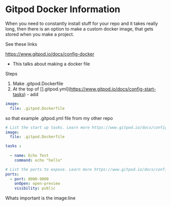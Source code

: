 # Gitpod Docker Information 

When you need to constantly install stuff for your repo and it takes really long, then there is an option to make a custom docker image, that gets stored when you make a project. 

See these links 

https://www.gitpod.io/docs/config-docker 
- This talks about making a docker file 

Steps 
1. Make .gitpod.Dockerfile 
2. At the top of [].gitpod.yml](https://www.gitpod.io/docs/config-start-tasks) - add
```yaml
image:
  file: .gitpod.Dockerfile
```
so that example .gitpod.yml file from my other repo

```yaml
# List the start up tasks. Learn more https://www.gitpod.io/docs/config-start-tasks/
image:
  file: .gitpod.Dockerfile

tasks :
  
  - name: Echo Test
    command: echo "hello"

# List the ports to expose. Learn more https://www.gitpod.io/docs/config-ports/
ports:
  - port: 8000-9000
    onOpen: open-preview
    visibility: public

```
Whats important is the image:line